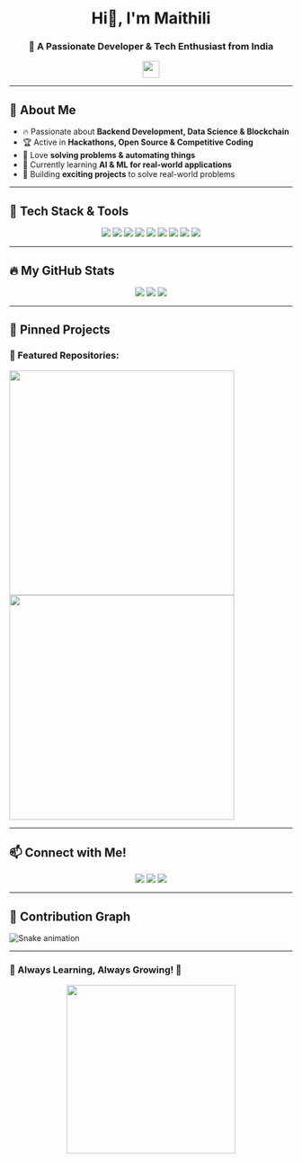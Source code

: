 <h1 align="center">Hi👋, I'm Maithili</h1> 
<h3 align="center">🚀 A Passionate Developer & Tech Enthusiast from India</h3>   

<p align="center">    
  <img src="https://media.giphy.com/media/hvRJCLFzcasrR4ia7z/giphy.gif" width="30">  
</p>

---

## 🌟 About Me
- 🔥 Passionate about **Backend Development, Data Science & Blockchain**
- 🏆 Active in **Hackathons, Open Source & Competitive Coding**
- 🧠 Love **solving problems & automating things**
- 🚀 Currently learning **AI & ML for real-world applications**
- 🌱 Building **exciting projects** to solve real-world problems

---

## 🚀 Tech Stack & Tools

<p align="center">
  <img src="https://img.shields.io/badge/Python-3776AB?style=for-the-badge&logo=python&logoColor=white">
  <img src="https://img.shields.io/badge/Java-ED8B00?style=for-the-badge&logo=java&logoColor=white">
  <img src="https://img.shields.io/badge/C++-00599C?style=for-the-badge&logo=cplusplus&logoColor=white">
  <img src="https://img.shields.io/badge/JavaScript-F7DF1E?style=for-the-badge&logo=javascript&logoColor=black">
  <img src="https://img.shields.io/badge/Node.js-339933?style=for-the-badge&logo=node.js&logoColor=white">
  <img src="https://img.shields.io/badge/React-61DAFB?style=for-the-badge&logo=react&logoColor=black">
  <img src="https://img.shields.io/badge/MongoDB-4EA94B?style=for-the-badge&logo=mongodb&logoColor=white">
  <img src="https://img.shields.io/badge/Docker-2496ED?style=for-the-badge&logo=docker&logoColor=white">
  <img src="https://img.shields.io/badge/Linux-FCC624?style=for-the-badge&logo=linux&logoColor=black">
</p>

---

## 🔥 My GitHub Stats

<p align="center">
  <img src="https://github-readme-stats.vercel.app/api?username=lokhandemm&show_icons=true&theme=radical&card_width=450">
  <img src="https://github-readme-streak-stats.herokuapp.com/?user=lokhandemm&theme=radical&card_width=450">
  <img src="https://github-readme-stats.vercel.app/api/top-langs/?username=lokhandemm&layout=compact&theme=radical">
</p>

---

## 📌 Pinned Projects

### 🚀 Featured Repositories:
<a href="https://github.com/lokhandemm/expense-calculator">
  <img src="https://github-readme-stats.vercel.app/api/pin/?username=lokhandemm&repo=expense-calculator&theme=radical" width="400"/>
</a>
<a href="https://github.com/lokhandemm/bmi-calculator">
  <img src="https://github-readme-stats.vercel.app/api/pin/?username=lokhandemm&repo=bmi-calculator&theme=radical" width="400"/>
</a>

---

## 📫 Connect with Me!

<p align="center">
  <a href="mailto:lokhandemm@gmail.com"><img src="https://img.shields.io/badge/Gmail-D14836?style=for-the-badge&logo=gmail&logoColor=white"></a>
  <a href="https://www.linkedin.com/in/lokhandemm"><img src="https://img.shields.io/badge/LinkedIn-0077B5?style=for-the-badge&logo=linkedin&logoColor=white"></a>
  <a href="https://twitter.com/lokhandemm"><img src="https://img.shields.io/badge/Twitter-1DA1F2?style=for-the-badge&logo=twitter&logoColor=white"></a>
</p>

---

## 🐍 Contribution Graph

![Snake animation](https://github.com/lokhandemm/lokhandemm/blob/output/github-contribution-grid-snake.svg)

---

### 🎯 Always Learning, Always Growing! 🚀
<p align="center">
  <img src="https://media.giphy.com/media/2IudUHdI075HL02Pkk/giphy.gif" width="300">
</p>


